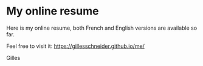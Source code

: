 # My online resume
Here is my online resume, both French and English versions are available so far.

Feel free to visit it: https://gillesschneider.github.io/me/

Gilles